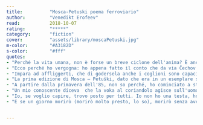 ```yaml
---
title:          "Mosca-Petuski poema ferroviario"
author:         "Venedikt Erofeev"
read:           2018-10-07
rating:         "*****"
category:       "fiction"
cover:          "assets/library/moscaPetuski.jpg"
m-color:        "#A3182D"
s-color:        "#fff"
quotes:
- "Perché la vita umana, non è forse un breve ciclone dell'anima? È anche un'eclissi dell'anima. È come se tutti noi fossimo ubriachi, solo ognuno per conto suo, uno ha bevuto di più, l'altro di meno."
- "Ecco perché ho vergogna: ho appena fatto il conto che da via Čechov fino a questo androne ho bevuto ancora per sei rubli, ma cosa ho bevuto? E dove? E in che ordine? E ho bevuto per il mio bene o per il mio male? Nessuno lo sa e, ormai, nessuno lo saprà mai. Non sappiamo ancora: è stato lo zar Boris a uccidere lo zarevič Dimitrij o viceversa?"
- "Impara ad affliggerti, che di godersela anche i coglioni sono capaci."
- "La prima edizione di Mosca – Petuški, dato che era in un esemplare solo, si è esaurita rapidamente. Da allora mi sono arrivate molte lamentele per il capitolo «Serp i molot – Karačarovo», del tutto a sproposito, devo dire. Nell’introduzione alla prima edizione avevo avvisato tutte le fanciulle che il capitolo «Serp i molot – Karačarovo» dovevano saltarlo senza leggerlo perché dopo la frase «E giù a bere» seguiva una pagina e mezza di turpiloquio schietto, tanto che nell’intero capitolo non c’era una sola parola castigata, a parte la frase «E giù a bere». Con quel coscienzioso avviso ho ottenuto solo che tutti i lettori, soprattutto le fanciulle, si son buttati subito sul capitolo «Serp i molot – Karačarovo» senza neanche leggere i capitoli precedenti, senza neanche aver letto la frase «E giù a bere». Per questo motivo ho considerato indispensabile, nella seconda edizione, sopprimere dal capitolo «Serp i molot – Karačarovo» il turpiloquio. E così è meglio perché, prima di tutto, mi leggeranno dall’inizio alla fine e, secondariamente, non si offenderà nessuno."
- "A partire dalla primavera dell'85, non so perché, ho cominciato a star sempre meglio. Secondo me, prima che sia tardi, è ora di ricominciare a decadere."
- "Un mio conoscente diceva  che la voka al coriandolo agisce sull'uomo in senso antiumano, cioé rinvigorisce la membra e indebolisce l'anima."
- "Io, se voglio capire, trovo posto per tutti. Io non ho una testa, ho una casa di tolleranza."
- "E se un giorno morirò (morirò molto presto, lo so), morirò senza aver accettato questo mondo, avendolo compreso da vicino e da lontano, da fuori e da dentro, ma senza averlo accettato, morirò e Lui mi chiederà: 'Sei stato bene lì? Sei stato male?', e io starò zitto."


---
```

